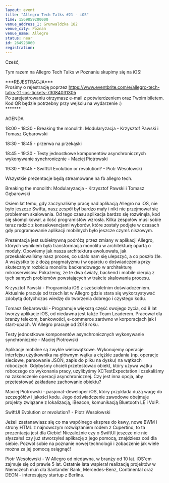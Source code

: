 ```yaml
---
layout: event
title: "Allegro Tech Talks #21 - iOS"
time: 1569859200000
venue_address_1: Grunwaldzka 182
venue_city: Poznań
venue_name: Allegro
status: near
id: 264923060
registration: 
---
```


<p>Cześć,</p>
<p>Tym razem na Allegro Tech Talks w Poznaniu skupimy się na iOS!</p>
<p>***REJESTRACJA***<br />Prosimy o rejestrację poprzez <a href="https://www.eventbrite.com/e/allegro-tech-talks-21-ios-tickets-73084031305" class="linkified">https://www.eventbrite.com/e/allegro-tech-talks-21-ios-tickets-73084031305</a><br />Po zarejestrowaniu otrzymasz e-mail z potwierdzeniem oraz Twoim biletem. Kod QR będzie potrzebny przy wejściu na wydarzenie :)<br />*******</p>
<p>AGENDA</p>
<p>18:00 - 18:30 - Breaking the monolith: Modularyzacja - Krzysztof Pawski i Tomasz Gębarowski</p>
<p>18:30 - 18:45 - przerwa na przekąski</p>
<p>18:45 - 19:30 - Testy jednostkowe komponentów asynchronicznych wykonywanie synchronicznie - Maciej Piotrowski</p>
<p>19:30 - 19:45 - SwiftUI Evolution or revolution? - Piotr Wesołowski</p>
<p>Wszystkie prezentacje będą streamowane na fb allegro tech.</p>
<p>Breaking the monolith: Modularyzacja - Krzysztof Pawski i Tomasz Gębarowski</p>
<p>Osiem lat temu, gdy zaczynaliśmy pracę nad aplikacją Allegro na iOS, nie było jeszcze Swifta, nasz zespół był bardzo mały i nikt nie przejmował się problemem skalowania. Od tego czasu aplikacja bardzo się rozwinęła, kod się skomplikował, a ilość programistów wzrosła. Kilka zespołów musi sobie teraz radzić z konsekwencjami wyborów, które zostały podjęte w czasach gdy programowanie aplikacji mobilnych było jeszcze czymś niszowym.</p>
<p>Prezentacja jest subiektywną podróżą przez zmiany w aplikacji Allegro, których wynikiem była transformacja monolitu w architekturę opartą o moduły. Opowiemy jak nasza architektura ewoluowała, jak przeskalowaliśmy nasz proces, co udało nam się ulepszyć, a co poszło źle. A wszystko to z dozą pragmatyzmu i w oparciu o doświadczenia przy skutecznym rozbiciu monolitu backendowego w architekturę mikroserwisów. Pokażemy, że te dwa światy, backend i mobile cierpią z tych samych problemów powstających w trakcie skalowania procesu.</p>
<p>Krzysztof Pawski - Programista iOS z sześcioletnim doświadczeniem. Aktualnie pracuje od trzech lat w Allegro gdzie stara się wykorzystywać zdobytą dotychczas wiedzę do tworzenia dobrego i czystego kodu.</p>
<p>Tomasz Gębarowski - Programuje większą część swojego życia, od 8 lat tworzy aplikacje iOS, od niedawna jest także Team Leaderem. Pracował dla branży telekom, bankowości, e-commerce zarówno w korporacjach jak i start-upach. W Allegro pracuje od 2018 roku.</p>
<p>Testy jednostkowe komponentów asynchronicznych wykonywanie synchronicznie - Maciej Piotrowski</p>
<p>Aplikacje mobilne są zwykle wielowątkowe. Wykonujemy operacje interfejsu użytkownika na głównym wątku a ciężkie zadania (np. operacje sieciowe, parsowanie JSON, zapis do pliku na dysku) na wątkach roboczych. Gdybyśmy chcieli przetestować obiekt, który używa wątku roboczego do wykonania pracy, użylibyśmy XCTestExpectation i czekaliśmy na zakończenie operacji asynchronicznej. Czy jest inna opcja, aby przetestować zakładane zachowanie obiektu?</p>
<p>Maciej Piotrowski - pasjonat-deweloper iOS, który przykłada dużą wagę do szczegółów i jakości kodu. Jego doświadczenie zawodowe obejmuje projekty związane z lokalizacją, iBeacon, komunikacją Bluetooth LE i VoIP.</p>
<p>SwiftUI Evolution or revolution? - Piotr Wesołowski</p>
<p>Jeżeli zastanawiasz się co ma wspólnego ekspres do kawy, nowe BWM i strony HTML z najnowszym rozwiązaniem rodem z Cupertino, to ta prezentacja jest dla Ciebie! Niezależnie czy o SwiftUI jeszcze nic nie słyszałeś czy już stworzyłeś aplikację z jego pomocą, znajdziesz coś dla siebie. Pozwól sobie na poznanie nowej technologii i zobaczenie jak wiele można za jej pomocą osiągnąć!</p>
<p>Piotr Wesołowski - W Allegro od niedawna, w branży od 10 lat. iOS'em zajmuje się od prawie 5 lat. Ostatnie lata wspierał realizację projektów w Niemczech m.in dla Santander Bank, Mercedes-Benz, Continental oraz DEON - interesujący startup z Berlina.</p>
